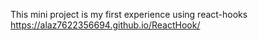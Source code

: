 ﻿This mini project is my first experience using react-hooks
 https://alaz7622356694.github.io/ReactHook/


